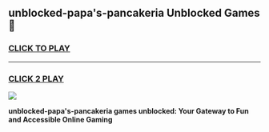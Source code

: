 
## unblocked-papa's-pancakeria Unblocked Games👋
<h3>
<a href="https://news.freeplayer.one?title=unblocked-papa's-pancakeria&ref=16F">CLICK TO PLAY</a></h3>
<hr>

<h3>
<a href="https://news.freeplayer.one?title=unblocked-papa's-pancakeria&ref=16F">CLICK 2 PLAY</a>
  
</h3>

<a href="https://news.freeplayer.one?title=unblocked-papa's-pancakeria&ref=16F/"><img src="https://clearcache.store/games.png"></a>


**unblocked-papa's-pancakeria games unblocked: Your Gateway to Fun and Accessible Online Gaming**
